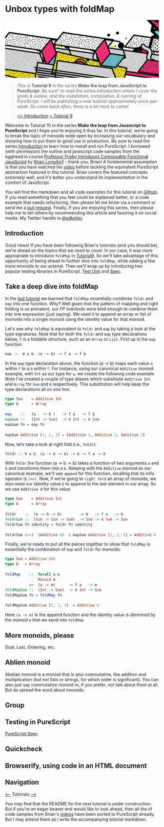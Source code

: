 # Unbox types with foldMap

![series banner](../resources/glitched-abstract.jpg)

> *This is* **Tutorial 9** *in the series* **Make the leap from JavaScript to PureScript**. Be sure*
> *to read the series introduction where I cover the goals & outline, and the installation,*
> *compilation, & running of PureScript. I will be publishing a new tutorial approximately*
> *once-per-week. So come back often, there is a lot more to come!*

> [<< Introduction](https://github.com/adkelley/javascript-to-purescript) [< Tutorial 9](https://github.com/adkelley/javascript-to-purescript/tree/master/tut09)

Welcome to Tutorial 10 in the series **Make the leap from Javascript to PureScript** and I hope you're enjoying it thus far.  In this tutorial, we're going to break the topic of monoids wide open by increasing our vocabulary and showing how to put them to good use in production.  Be sure to read the series [Introduction](https://github.com/adkelley/javascript-to-purescript) to learn how to install and run PureScript. I borrowed (with permission) the outline and javascript code samples from the egghead.io course [Professor Frisby Introduces Composable Functional JavaScript](https://egghead.io/courses/professor-frisby-introduces-composable-functional-javascript) by
[Brian Lonsdorf](https://github.com/DrBoolean) - thank you, Brian! A fundamental assumption is that you have watched his [video](https://egghead.io/lessons/javascript-a-curated-collection-of-monoids-and-their-uses) before tackling the equivalent PureScript abstraction featured in this tutorial.  Brian covers the featured concepts extremely well, and it's better you understand its implementation in the comfort of JavaScript.

You will find the markdown and all code examples for this tutorial on [Github](https://github.com/adkelley/javascript-to-purescript/tree/master/tut10).  If you read something that you feel could be explained better, or a code example that needs refactoring, then please let me know via a comment or send me a [pull request](https://github.com/adkelley/javascript-to-purescript/tree/master/tut10).  Finally, If you are enjoying this series, then please help me to tell others by recommending this article and favoring it on social media.  My Twitter handle is [@adkelley](https://twitter.com/adkelley)

## Introduction 
Good news!  If you have been following Brian's tutorials (and you should be), we're ahead on the topics that we need to cover.  In our case, it was more appropriate to introduce `foldMap` in [Tutorial9](https://github.com/adkelley/javascript-to-purescript/tut09).  So we'll take advantage of this opportunity of being ahead to further dive into `foldMap`, while adding a few more monoids to our arsenal. Then we'll wrap up by introducing two popular testing libraries in PureScript, [Test Unit](https://github.com/bodil/purescript-test-unit) and [Spec](http://purescript-spec.wickstrom.tech).

## Take a deep dive into foldMap
In the [last tutorial](https://github.com/adkelley/javascript-to-purescript/tut09/) we learned that `foldMap` essentially combines `foldr` and `map` into one function.  Why?  Well given that the pattern of mapping and right folding is so prevalent, our FP overlords were kind enough to combine them into one expression (just saying).  We used it to append an array or list of monoids into a single monoid using the identity value for that monoid.

Let's see why `foldMap` is equivalent to `foldr` and `map` by taking a look at the type signatures.  Note that for both the `foldr` and `map` type declarations below, `f` is a foldable structure, such as an `Array` or `List`.  First up is the `map` function.

```haskell
map ::  ∀ a b. (a -> b) -> f a -> f b
```
In the `map` type declaration above, the function (a -> b) maps each value `a` within `f` to a `b` within `f`.  For instance, using our canonical `Additive` monoid example, with `Int` as our type for `a`, we create the following code example.  Note I've created a couple of type aliases which substitute `Additive Int` and `Array` for `Sum` and `A` respectively.  This substitution will help keep the type declarations all on one line.

```haskell
type Sum    = Additive Int
type A      = Array

map    ::   (a   -> b )   -> f a   -> f b
mapSum ::   (Int -> Sum)  -> A Int -> A Sum
mapSum fn = map fn

mapSum Additive [1, 2, 3] = [Additive 1, Additive 2, Additive 3] 
```

Now, let’s take a look at right fold (i.e., `foldr`).
```haskell
foldr :: ∀ a b. (a -> b -> b) -> b -> f a -> b
```
With `foldr` the function (a -> b -> b) takes a function of two arguments `a` and `b` and transforms them into a `b`.  Keeping with the `Additive` monoid as our canonical example, we'll use `append` for this function, recalling that its infix operator is `(<>)`.  Now, if we're going to `right fold` an array of monoids, we also need our identity value `b` to append to the last element in our array.  So we use `Additive 0` for this value.

```haskell
type Sum    = Additive Int
type A      = Array

foldr    ::  (a -> b -> b)        -> b   -> f a   -> b
foldrSum ::  (Sum -> Sum -> Sum)  -> Sum -> A Sum -> Sum
foldrSum fn identity = foldr fn identity

foldrSum (<>)  (Additive 0)  $ mapSum Additive [1, 2, 3] = Additive 6
```

Finally, we're ready to put all the pieces together to show that `foldMap` is essentially the combination of `map` and `foldr` for monoids:

```haskell
type Sum = Additive Int
type A   = Array

foldMap    ::  forall a m
            .  Monoid m 
           =>  (a -> m)      -> f a   -> m
foldMapSum ::  (Int -> Sum)  -> A Int -> Sum
foldMapSum fn = foldMap fn

foldMapSum Additive [1, 2, 3]  = Additive 6
```

Here `(a -> m)` is the append function and the identity value is dermined by the monoid `m` that we send into `foldMap`.

## More monoids, please
Dual, Last, Ordering, etc.

## Ablien monoid
Abelian monoid is a monoid that is also commutative, like addition and multiplication (but not lists or strings, for which order is significant). You can also just say commutative monoid or, if you prefer, not talk about them at all. But do spread the word about monoids.
## Group
## Testing in PureScript
[PureScript Spec](http://purescript-spec.wickstrom.tech)
## Quickcheck
## Browserify, using code in an HTML document

## Navigation
[<--](https://github.com/adkelley/javascript-to-purescript/tree/master/tut09) Tutorials [-->](https://github.com/adkelley/javascript-to-purescript/tree/master/tut11)

You may find that the README for the next tutorial is under construction. But if you're an eager beaver and would like to look ahead, then all the of code samples from Brian's [videos](https://egghead.io/courses/professor-frisby-introduces-composable-functional-javascript) have been ported to PureScript already. But I may amend them as I write the accompanying tutorial markdown.  
